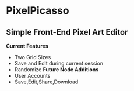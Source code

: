 # PixelPicasso
## Simple Front-End Pixel Art Editor
**Current Features**
* Two Grid Sizes
* Save and Edit during current session
* Randomize 
**Future Node Additions**
* User Accounts
* Save,Edit,Share,Download

